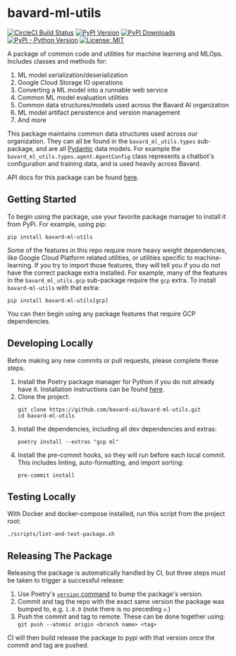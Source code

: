 # bavard-ml-utils

[![CircleCI Build Status](https://circleci.com/gh/bavard-ai/bavard-ml-utils/tree/main.svg?style=shield)](https://circleci.com/gh/bavard-ai/bavard-ml-utils/tree/main)
[![PyPI Version](https://badge.fury.io/py/bavard-ml-utils.svg)](https://badge.fury.io/py/bavard-ml-utils)
[![PyPI Downloads](https://pepy.tech/badge/bavard-ml-utils)](https://pepy.tech/project/bavard-ml-utils)
[![PyPI - Python Version](https://img.shields.io/pypi/pyversions/bavard-ml-utils)](https://pypi.org/project/bavard-ml-utils/)
[![License: MIT](https://img.shields.io/badge/License-MIT-yellow.svg)](https://opensource.org/licenses/MIT)

A package of common code and utilities for machine learning and MLOps. Includes classes and methods for:

1. ML model serialization/deserialization
2. Google Cloud Storage IO operations
3. Converting a ML model into a runnable web service
4. Common ML model evaluation utilities
5. Common data structures/models used across the Bavard AI organization
6. ML model artifact persistence and version management
7. And more

This package maintains common data structures used across our organization. They can all be found in the `bavard_ml_utils.types` sub-package, and are all [Pydantic](https://pydantic-docs.helpmanual.io/) data models. For example the `bavard_ml_utils.types.agent.AgentConfig` class represents a chatbot's configuration and training data, and is used heavily across Bavard.

API docs for this package can be found [here](https://docs-bavard-ml-utils.web.app/).

## Getting Started

To begin using the package, use your favorite package manager to install it from PyPi. For example, using pip:

```
pip install bavard-ml-utils
```

Some of the features in this repo require more heavy weight dependencies, like Google Cloud Platform related utilities, or utilities specific to machine-learning. If you try to import those features, they will tell you if you do not have the correct package extra installed. For example, many of the features in the `bavard_ml_utils.gcp` sub-package require the `gcp` extra. To install `bavard-ml-utils` with that extra:

```
pip install bavard-ml-utils[gcp]
```

You can then begin using any package features that require GCP dependencies.

## Developing Locally

Before making any new commits or pull requests, please complete these steps.

1. Install the Poetry package manager for Python if you do not already have it. Installation instructions can be found [here](https://python-poetry.org/docs/#installation).
2. Clone the project:
   ```
   git clone https://github.com/bavard-ai/bavard-ml-utils.git
   cd bavard-ml-utils
   ```
3. Install the dependencies, including all dev dependencies and extras:
   ```
   poetry install --extras "gcp ml"
   ```
4. Install the pre-commit hooks, so they will run before each local commit. This includes linting, auto-formatting, and import sorting:
   ```
   pre-commit install
   ```

## Testing Locally

With Docker and docker-compose installed, run this script from the project root:

```
./scripts/lint-and-test-package.sh
```

## Releasing The Package

Releasing the package is automatically handled by CI, but three steps must be taken to trigger a successful release:

1. Use Poetry's [`version` command](https://python-poetry.org/docs/cli/#version) to bump the package's version.
2. Commit and tag the repo with the exact same version the package was bumped to, e.g. `1.0.0` (note there is no preceding `v`.)
3. Push the commit and tag to remote. These can be done together using: `git push --atomic origin <branch name> <tag>`

CI will then build release the package to pypi with that version once the commit and tag are pushed.
